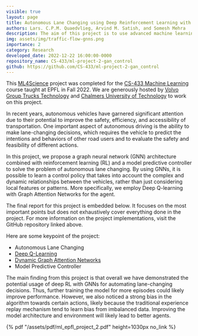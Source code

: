 ```yaml
---
visible: true
layout: page
title: Autonomous Lane Changing using Deep Reinforcement Learning with Graph Neural Networks
authors: Lars. C.P.M. Quaedvlieg, Arvind M. Satish, and Somesh Mehra
description: The aim of this project is to use advanced machine learning methods to solve problems within autonomous driving
img: assets/img/traffic-flow-gnns.png
importance: 2
category: Research
developed_date: 2022-12-22 16:00:00-0000
repository_name: CS-433/ml-project-2-gan_control
github: https://github.com/CS-433/ml-project-2-gan_control
---
```


This [ML4Science](https://www.epfl.ch/labs/mlo/ml4science/) project was completed for the [CS-433 Machine Learning](https://www.epfl.ch/labs/mlo/machine-learning-cs-433/) course
taught at EPFL in Fall 2022. We are generously hosted by [Volvo Group Trucks Technology](https://www.volvogroup.com/en/) 
and [Chalmers University of Technology](https://www.chalmers.se/en/Pages/default.aspx) to work on this project.

In recent years, autonomous vehicles have garnered significant attention due to their potential to improve the safety, 
efficiency, and accessibility of transportation. One important aspect of autonomous driving is the ability to make 
lane-changing decisions, which requires the vehicle to predict the intentions and behaviors of other road users and to 
evaluate the safety and feasibility of different actions.

In this project, we propose a graph neural network (GNN) architecture combined with reinforcement learning (RL) and a 
model predictive controller to solve the problem of autonomous lane changing. By using GNNs, it is possible to learn a 
control policy that takes into account the complex and dynamic relationships between the vehicles, rather than just 
considering local features or patterns. More specifically, we employ Deep Q-learning with Graph Attention Networks for 
the agent.

The final report for this project is embedded below. It focuses on the most important points but does not exhaustively
cover everything done in the project. For more information on the project implementations, visit the GitHub repository
linked above.

Here are some keypoint of the project:

- Autonomous Lane Changing
- [Deep Q-Learning](https://www.nature.com/articles/nature14236)
- [Dynamic Graph Attention Networks](https://arxiv.org/abs/2105.14491)
- Model Predictive Controller

The main finding from this project is that overall we have demonstrated the potential usage of deep RL with GNNs for 
automating lane-changing decisions. Thus, further training the model for more episodes could likely improve performance. 
However, we also noticed a strong bias in the algorithm towards certain actions, likely because the traditional 
experience replay mechanism tend to learn bias from imbalanced data. Improving the model architecture and environment
will likely lead to better agents.

{% pdf "/assets/pdf/ml_epfl_project_2.pdf" height=1030px no_link %}